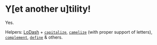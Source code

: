 **Y**[et another u]**tility**!
==============================
Yes.

Helpers: [LoDash](https://lodash.com/docs) + [`capitalize`](source/ytility.js#L7), [`camelize`](source/ytility.js#L11) (with proper support of letters), [`complement`](source/ytility.js#L25), [`define`](source/ytility.js#L29) & others.
